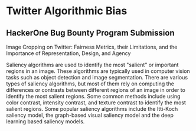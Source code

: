 # Twitter Algorithmic Bias
## HackerOne Bug Bounty Program Submission 
Image Cropping on Twitter: Fairness Metrics, their Limitations, and the Importance of Representation, Design, and Agency


Saliency algorithms are used to identify the most "salient" or important regions in an image. These algorithms are typically used in computer vision tasks such as object detection and image segmentation. There are various types of saliency algorithms, but most of them rely on computing the differences or contrasts between different regions of an image in order to identify the most salient regions. Some common methods include using color contrast, intensity contrast, and texture contrast to identify the most salient regions. Some popular saliency algorithms include the Itti-Koch saliency model, the graph-based visual saliency model and the deep learning based saliency models.
